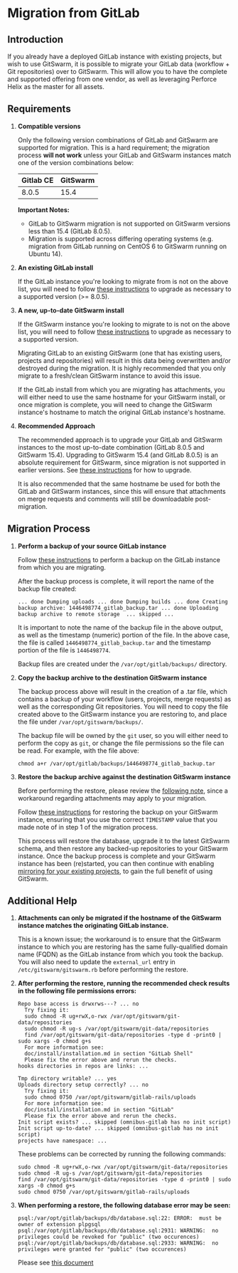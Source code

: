 # Migration from GitLab

## Introduction

If you already have a deployed GitLab instance with existing projects, but wish
to use GitSwarm, it is possible to migrate your GitLab data (workflow + Git
repositories) over to GitSwarm. This will allow you to have the complete and
supported offering from one vendor, as well as leveraging Perforce Helix as the
master for all assets.

## Requirements

1.  **Compatible versions**

    Only the following version combinations of GitLab and GitSwarm are supported
    for migration. This is a hard requirement; the migration process **will
    not work** unless your GitLab and GitSwarm instances match one of the
    version combinations below:

    |Gitlab CE|GitSwarm|
    |---|---|
    |8.0.5|15.4|

    **Important Notes:**
    * GitLab to GitSwarm migration is not supported on GitSwarm versions less
      than 15.4 (GitLab 8.0.5).
    * Migration is supported across differing operating systems (e.g. migration
      from GitLab running on CentOS 6 to GitSwarm running on Ubuntu 14).

1.  **An existing GitLab install**

    If the GitLab instance you're looking to migrate from is not on the above
    list, you will need to follow
    [these instructions](/help/update/README.md) to upgrade as necessary to a
    supported version (>= 8.0.5).

1.  **A new, up-to-date GitSwarm install**

    If the GitSwarm instance you're looking to migrate to is not on the above
    list, you will need to follow [these instructions](/help/update/README.md)
    to upgrade as necessary to a supported version.

    Migrating GitLab to an existing GitSwarm (one that has existing users,
    projects and repositories) will result in this data being overwritten and/or
    destroyed during the migration. It is highly recommended that you only
    migrate to a fresh/clean GitSwarm instance to avoid this issue.

    If the GitLab install from which you are migrating has attachments, you will
    either need to use the same hostname for your GitSwarm install, or once
    migration is complete, you will need to change the GitSwarm instance's
    hostname to match the original GitLab instance's hostname.

1.  **Recommended Approach**

    The recommended approach is to upgrade your GitLab and GitSwarm instances to
    the most up-to-date combination (GitLab 8.0.5 and GitSwarm 15.4). Upgrading
    to GitSwarm 15.4 (and GitLab 8.0.5) is an absolute requirement for GitSwarm,
    since migration is not supported in earlier versions. See
    [these instructions](/help/update/README.md) for how to upgrade.

    It is also recommended that the same hostname be used for both the GitLab
    and GitSwarm instances, since this will ensure that attachments on
    merge requests and comments will still be downloadable post-migration.

## Migration Process

1. **Perform a backup of your source GitLab instance**

    Follow
    [these instructions](http://doc.gitlab.com/ce/raketasks/backup_restore.html)
    to perform a backup on the GitLab instance from which you are migrating.

    After the backup process is complete, it will report the name of the backup
    file created:

    `...
     done
     Dumping uploads ...
     done
     Dumping builds ...
     done
     Creating backup archive: 1446498774_gitlab_backup.tar ... done
     Uploading backup archive to remote storage  ... skipped
     ...
    `

    It is important to note the name of the backup file in the above output, as
    well as the timestamp (numeric) portion of the file. In the above case, the
    file is called `1446498774_gitlab_backup.tar` and the timestamp portion
    of the file is `1446498774`.

    Backup files are created under the `/var/opt/gitlab/backups/` directory.

1. **Copy the backup archive to the destination GitSwarm instance**

    The backup process above will result in the creation of a .tar file, which
    contains a backup of your workflow (users, projects, merge requests) as well
    as the corresponding Git repositories. You will need to copy the file
    created above to the GitSwarm instance you are restoring to, and place the
    file under `/var/opt/gitswarm/backups/`.

    The backup file will be owned by the `git` user, so you will either need to
    perform the copy as `git`, or change the file permissions so the file can be
    read. For example, with the file above:

    `chmod a+r /var/opt/gitlab/backups/1446498774_gitlab_backup.tar`

1. **Restore the backup archive against the destination GitSwarm instance**

    Before performing the restore, please review the
    [following note](#additional-help), since a workaround regarding attachments
    may apply to your migration.

    Follow [these instructions](/help/raketasks/backup_restore.md#omnibus-installations)
    for restoring the backup on your GitSwarm instance, ensuring that you use
    the correct `TIMESTAMP` value that you made note of in step 1 of the
    migration process.

    This process will restore the database, upgrade it to the latest GitSwarm
    schema, and then restore any backed-up repositories to your GitSwarm
    instance. Once the backup process is complete and your GitSwarm instance has
    been (re)started, you can then continue with enabling
    [mirroring for your existing projects](/help/workflow/importing/import_from_gitfusion.md),
    to gain the full benefit of using GitSwarm.

## Additional Help

1. **Attachments can only be migrated if the hostname of the GitSwarm instance
     matches the originating GitLab instance.**

     This is a known issue; the workaround is to ensure that the GitSwarm
     instance to which you are restoring has the same fully-qualified domain name
     (FQDN) as the GitLab instance from which you took the backup. You will
     also need to update the `external_url` entry in `/etc/gitswarm/gitswarm.rb`
     before performing the restore.

1. **After performing the restore, running the recommended check results in the
     following file permissions errors:**
    ```
    Repo base access is drwxrws---? ... no
      Try fixing it:
      sudo chmod -R ug+rwX,o-rwx /var/opt/gitswarm/git-data/repositories
      sudo chmod -R ug-s /var/opt/gitswarm/git-data/repositories
      find /var/opt/gitswarm/git-data/repositories -type d -print0 | sudo xargs -0 chmod g+s
      For more information see:
      doc/install/installation.md in section "GitLab Shell"
      Please fix the error above and rerun the checks.
    hooks directories in repos are links: ...
    ```
    ```
    Tmp directory writable? ... yes
    Uploads directory setup correctly? ... no
      Try fixing it:
      sudo chmod 0750 /var/opt/gitswarm/gitlab-rails/uploads
      For more information see:
      doc/install/installation.md in section "GitLab"
      Please fix the error above and rerun the checks.
    Init script exists? ... skipped (omnibus-gitlab has no init script)
    Init script up-to-date? ... skipped (omnibus-gitlab has no init script)
    projects have namespace: ...
    ```
    These problems can be corrected by running the following commands:
    ```
    sudo chmod -R ug+rwX,o-rwx /var/opt/gitswarm/git-data/repositories
    sudo chmod -R ug-s /var/opt/gitswarm/git-data/repositories
    find /var/opt/gitswarm/git-data/repositories -type d -print0 | sudo xargs -0 chmod g+s
    sudo chmod 0750 /var/opt/gitswarm/gitlab-rails/uploads
    ```

1.  **When performing a restore, the following database error may be seen:**

    ```
    psql:/var/opt/gitlab/backups/db/database.sql:22: ERROR:  must be owner of extension plpgsql
    psql:/var/opt/gitlab/backups/db/database.sql:2931: WARNING:  no privileges could be revoked for "public" (two occurences)
    psql:/var/opt/gitlab/backups/db/database.sql:2933: WARNING:  no privileges were granted for "public" (two occurences)
    ```
    Please see [this document](/help/raketasks/backup_restore.md#restoring-database-backup-using-omnibus-packages-outputs-warnings)



